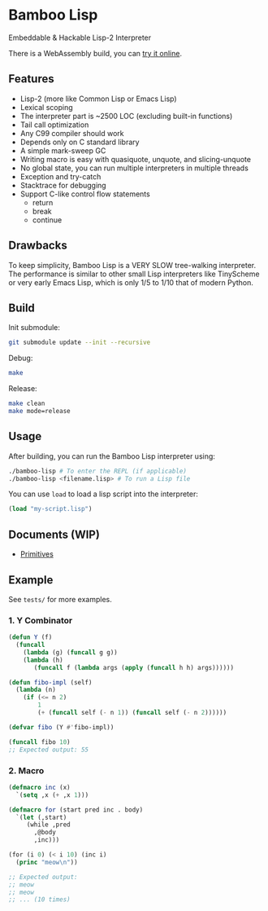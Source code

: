 # Bamboo Lisp

Embeddable & Hackable Lisp-2 Interpreter

There is a WebAssembly build, you can [try it online](https://mistivia.github.io/bamboo-lisp/).

## Features

- Lisp-2 (more like Common Lisp or Emacs Lisp)
- Lexical scoping
- The interpreter part is ~2500 LOC (excluding built-in functions)
- Tail call optimization
- Any C99 compiler should work
- Depends only on C standard library
- A simple mark-sweep GC
- Writing macro is easy with quasiquote, unquote, and slicing-unquote
- No global state, you can run multiple interpreters in multiple threads
- Exception and try-catch
- Stacktrace for debugging
- Support C-like control flow statements
    - return
    - break
    - continue

## Drawbacks

To keep simplicity, Bamboo Lisp is a VERY SLOW tree-walking interpreter. The performance is similar to other small Lisp interpreters like TinyScheme or very early Emacs Lisp, which is only 1/5 to 1/10 that of modern Python.

## Build

Init submodule:

```bash
git submodule update --init --recursive
```

Debug:

```bash
make
```

Release:

```bash
make clean
make mode=release
```

## Usage

After building, you can run the Bamboo Lisp interpreter using:

```bash
./bamboo-lisp # To enter the REPL (if applicable)
./bamboo-lisp <filename.lisp> # To run a Lisp file
```

You can use `load` to load a lisp script into the interpreter:

```lisp
(load "my-script.lisp")
```

## Documents (WIP)

- [Primitives](https://github.com/mistivia/bamboo-lisp/blob/master/docs/primitives.md)

## Example

See `tests/` for more examples.

### 1. Y Combinator

```lisp
(defun Y (f)
  (funcall
    (lambda (g) (funcall g g))
    (lambda (h)
       (funcall f (lambda args (apply (funcall h h) args))))))

(defun fibo-impl (self)
  (lambda (n)
    (if (<= n 2)
        1
        (+ (funcall self (- n 1)) (funcall self (- n 2))))))

(defvar fibo (Y #'fibo-impl))

(funcall fibo 10)
;; Expected output: 55
```

### 2. Macro

```lisp
(defmacro inc (x)
  `(setq ,x (+ ,x 1)))

(defmacro for (start pred inc . body)
  `(let (,start)
     (while ,pred
       ,@body
       ,inc)))

(for (i 0) (< i 10) (inc i)
  (princ "meow\n"))

;; Expected output:
;; meow
;; meow
;; ... (10 times)
```


